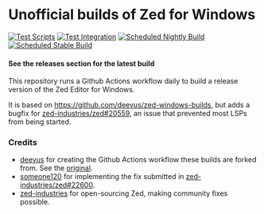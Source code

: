 
# Unofficial builds of Zed for Windows

[![Test Scripts](https://github.com/deevus/zed-windows-builds/actions/workflows/test.yml/badge.svg)](https://github.com/deevus/zed-windows-builds/actions/workflows/test.yml)
[![Test Integration](https://github.com/deevus/zed-windows-builds/actions/workflows/test-integration.yml/badge.svg)](https://github.com/deevus/zed-windows-builds/actions/workflows/test-integration.yml)
[![Scheduled Nightly Build](https://github.com/deevus/zed-windows-builds/actions/workflows/nightly.yml/badge.svg)](https://github.com/deevus/zed-windows-builds/actions/workflows/nightly.yml)
[![Scheduled Stable Build](https://github.com/deevus/zed-windows-builds/actions/workflows/stable.yml/badge.svg)](https://github.com/deevus/zed-windows-builds/actions/workflows/stable.yml)

#### See the releases section for the latest build

This repository runs a Github Actions workflow daily to build a release version of the Zed Editor for Windows.

It is based on https://github.com/deevus/zed-windows-builds, but adds a bugfix for [zed-industries/zed#20559](https://github.com/zed-industries/zed/issues/20559), an issue that prevented most LSPs from being started.

### Credits
- [deevus](https://github.com/deevus) for creating the Github Actions workflow these builds are forked from. See the [original](https://github.com/deevus/zed-windows-builds).
- [someone120](https://github.com/someone120) for implementing the fix submitted in [zed-industries/zed#22600](https://github.com/zed-industries/zed/pull/22600).
- [zed-industries](https://github.com/zed-industries) for open-sourcing Zed, making community fixes possible.
